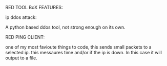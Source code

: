 RED TOOL BoX FEATURES:

ip ddos attack:

A python based ddos tool, not strong enough on its own.

RED PING CLIENT:

one of my most favioute things to code, this sends small packets to a selected ip. this messaures time and/or if the ip is down. In this case it will output to a file.

